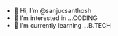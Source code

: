 - 👋 Hi, I’m @sanjucsanthosh
- 👀 I’m interested in ...CODING
- 🌱 I’m currently learning ...B.TECH


<!---
sanjucsan/sanjucsan is a ✨ special ✨ repository because its `README.md` (this file) appears on your GitHub profile.
You can click the Preview link to take a look at your changes.
--->

